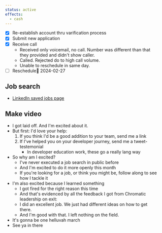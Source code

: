 ```yaml
---
status: active
effects:
  - cash
---
```


- [x] Re-establish account thru varification process
- [x] Submit new application
- [x] Receive call
  - Received only voicemail, no call. Number was different than that they provided and didn't show caller.
  - Called. Rejected do to high call volume.
  - Unable to reschedule in same day.
- [ ] Reschedule📅 2024-02-27

## Job search

- [LinkedIn saved jobs page](https://www.linkedin.com/jobs/)

## Make video

- I got laid off. And I'm excited about it.
- But first: I'd love your help:
  1. If you think I'd be a good addition to your team, send me a link
  2. If I've helped you on your developer journey, send me a tweet-testemonial
     - In developer education work, these go a really lang way
- So why am I excited?
  - I've never executed a job search in public before
  - And I'm excited to do it more openly this month
  - If you're looking for a job, or think you might be, follow along to see how I tackle it
- I'm also excited because I learned something
  - I got fired for the right reason this time
  - And that's evidenced by all the feedback I got from Chromatic leadership on exit:
  - I did an excellent job. We just had different ideas on how to get there.
  - And I'm good with that. I left nothing on the field.
- It's gonna be one helluvah march
- See ya in there
